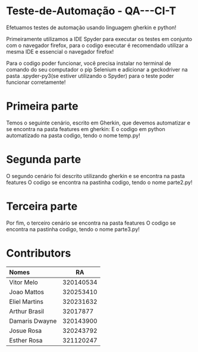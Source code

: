 # Teste-de-Automação - QA---CI-T


Efetuamos testes de automação usando linguagem gherkin e python!

Primeiramente utilizamos a IDE Spyder para executar os testes em conjunto com o navegador firefox,
para o codigo executar é recomendado utilizar a mesma IDE e essencial o navegador firefox!

Para o codigo poder funcionar, você precisa instalar no terminal de comando do seu computador o pip Selenium
e adicionar a geckodriver na pasta .spyder-py3(se estiver utilizando o Spyder) para o teste poder funcionar corretamente!

# Primeira parte
Temos o seguinte cenário, escrito em Gherkin, que devemos automatizar e se encontra na pasta features em gherkin:
E o codigo em python automatizado na pasta codigo, tendo o nome temp.py!

# Segunda parte
O segundo cenário foi descrito utilizando gherkin e se encontra na pasta features
O codigo se encontra na pastinha codigo, tendo o nome parte2.py!

# Terceira parte
Por fim, o terceiro cenário se encontra na pasta features 
O codigo se encontra na pastinha codigo, tendo o nome parte3.py!


# Contributors

|     Nomes      |    RA     |
| :------------- | --------- |
| Vitor Melo     | 320140534 |
| Joao Mattos    | 320253410 |
| Eliel Martins  | 320231632 |
| Arthur Brasil  | 32017877  |
| Damaris Dwayne | 320143900 | 
| Josue Rosa     | 320243792 |
| Esther Rosa    | 321120247 |
